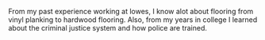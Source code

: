 From my past experience working at lowes, I know alot about flooring from vinyl planking to hardwood flooring.
Also, from my years in college I learned about the criminal justice system and how police are trained. 
